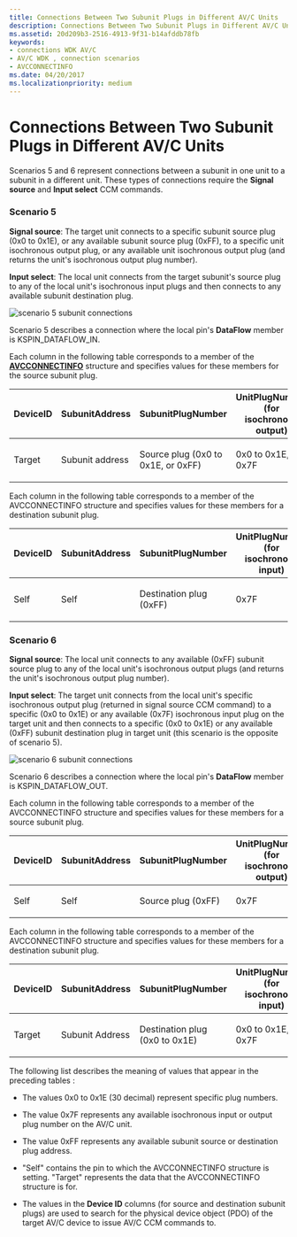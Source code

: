 ```yaml
---
title: Connections Between Two Subunit Plugs in Different AV/C Units
description: Connections Between Two Subunit Plugs in Different AV/C Units
ms.assetid: 20d209b3-2516-4913-9f31-b14afddb78fb
keywords:
- connections WDK AV/C
- AV/C WDK , connection scenarios
- AVCCONNECTINFO
ms.date: 04/20/2017
ms.localizationpriority: medium
---
```


# Connections Between Two Subunit Plugs in Different AV/C Units


Scenarios 5 and 6 represent connections between a subunit in one unit to a subunit in a different unit. These types of connections require the **Signal source** and **Input select** CCM commands.

### <a href="" id="scenario-5"></a> Scenario 5

**Signal source**: The target unit connects to a specific subunit source plug (0x0 to 0x1E), or any available subunit source plug (0xFF), to a specific unit isochronous output plug, or any available unit isochronous output plug (and returns the unit's isochronous output plug number).

**Input select**: The local unit connects from the target subunit's source plug to any of the local unit's isochronous input plugs and then connects to any available subunit destination plug.

![scenario 5 subunit connections](images/avc-ccm5.gif)

Scenario 5 describes a connection where the local pin's **DataFlow** member is KSPIN\_DATAFLOW\_IN.

Each column in the following table corresponds to a member of the [**AVCCONNECTINFO**](https://docs.microsoft.com/windows-hardware/drivers/ddi/avc/ns-avc-_avcconnectinfo) structure and specifies values for these members for the source subunit plug.

<table>
<colgroup>
<col width="25%" />
<col width="25%" />
<col width="25%" />
<col width="25%" />
</colgroup>
<thead>
<tr class="header">
<th>DeviceID</th>
<th>SubunitAddress</th>
<th>SubunitPlugNumber</th>
<th>UnitPlugNumber (for isochronous output)</th>
</tr>
</thead>
<tbody>
<tr class="odd">
<td><p>Target</p></td>
<td><p>Subunit address</p></td>
<td><p>Source plug (0x0 to 0x1E, or 0xFF)</p></td>
<td><p>0x0 to 0x1E, or 0x7F</p></td>
</tr>
</tbody>
</table>

 

Each column in the following table corresponds to a member of the AVCCONNECTINFO structure and specifies values for these members for a destination subunit plug.

<table>
<colgroup>
<col width="25%" />
<col width="25%" />
<col width="25%" />
<col width="25%" />
</colgroup>
<thead>
<tr class="header">
<th>DeviceID</th>
<th>SubunitAddress</th>
<th>SubunitPlugNumber</th>
<th>UnitPlugNumber (for isochronous input)</th>
</tr>
</thead>
<tbody>
<tr class="odd">
<td><p>Self</p></td>
<td><p>Self</p></td>
<td><p>Destination plug (0xFF)</p></td>
<td><p>0x7F</p></td>
</tr>
</tbody>
</table>

 

### <a href="" id="scenario-6"></a> Scenario 6

**Signal source**: The local unit connects to any available (0xFF) subunit source plug to any of the local unit's isochronous output plugs (and returns the unit's isochronous output plug number).

**Input select**: The target unit connects from the local unit's specific isochronous output plug (returned in signal source CCM command) to a specific (0x0 to 0x1E) or any available (0x7F) isochronous input plug on the target unit and then connects to a specific (0x0 to 0x1E) or any available (0xFF) subunit destination plug in target unit (this scenario is the opposite of scenario 5).

![scenario 6 subunit connections](images/avc-ccm6.gif)

Scenario 6 describes a connection where the local pin's **DataFlow** member is KSPIN\_DATAFLOW\_OUT.

Each column in the following table corresponds to a member of the AVCCONNECTINFO structure and specifies values for these members for a source subunit plug.

<table>
<colgroup>
<col width="25%" />
<col width="25%" />
<col width="25%" />
<col width="25%" />
</colgroup>
<thead>
<tr class="header">
<th>DeviceID</th>
<th>SubunitAddress</th>
<th>SubunitPlugNumber</th>
<th>UnitPlugNumber (for isochronous output)</th>
</tr>
</thead>
<tbody>
<tr class="odd">
<td><p>Self</p></td>
<td><p>Self</p></td>
<td><p>Source plug (0xFF)</p></td>
<td><p>0x7F</p></td>
</tr>
</tbody>
</table>

 

Each column in the following table corresponds to a member of the AVCCONNECTINFO structure and specifies values for these members for a destination subunit plug.

<table>
<colgroup>
<col width="25%" />
<col width="25%" />
<col width="25%" />
<col width="25%" />
</colgroup>
<thead>
<tr class="header">
<th>DeviceID</th>
<th>SubunitAddress</th>
<th>SubunitPlugNumber</th>
<th>UnitPlugNumber (for isochronous input)</th>
</tr>
</thead>
<tbody>
<tr class="odd">
<td><p>Target</p></td>
<td><p>Subunit Address</p></td>
<td><p>Destination plug (0x0 to 0x1E)</p></td>
<td><p>0x0 to 0x1E, or 0x7F</p></td>
</tr>
</tbody>
</table>

 

The following list describes the meaning of values that appear in the preceding tables :

-   The values 0x0 to 0x1E (30 decimal) represent specific plug numbers.

-   The value 0x7F represents any available isochronous input or output plug number on the AV/C unit.

-   The value 0xFF represents any available subunit source or destination plug address.

-   "Self" contains the pin to which the AVCCONNECTINFO structure is setting. "Target" represents the data that the AVCCONNECTINFO structure is for.

-   The values in the **Device ID** columns (for source and destination subunit plugs) are used to search for the physical device object (PDO) of the target AV/C device to issue AV/C CCM commands to.

 

 




